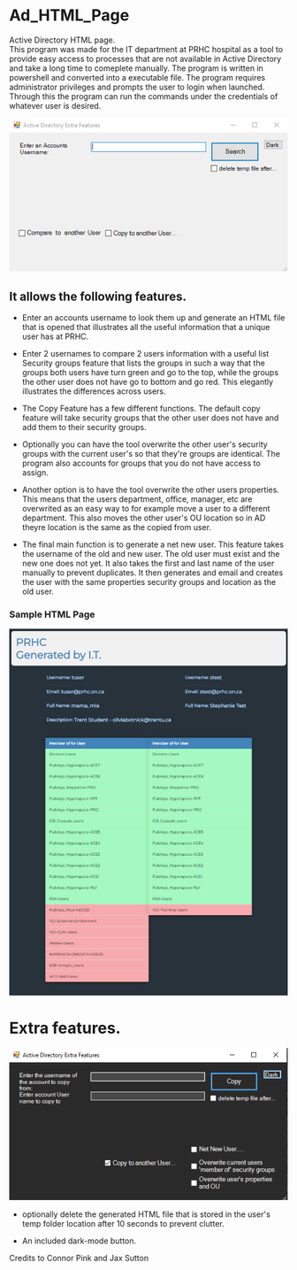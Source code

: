 # Ad_HTML_Page

Active Directory HTML page.  
This program was made for the IT department at PRHC hospital as a tool to provide easy access to processes that are not available in Active Directory and take a long time to comeplete manually.
The program is written in powershell and converted into a executable file. The program requires administrator privileges and prompts the user to login when launched. Through this the program can run the commands under the credentials of whatever user is desired.

![Screenshot](screenshot.jpg)

## It allows the following features.

- Enter an accounts username to look them up and generate an HTML file that is opened that illustrates all the useful information that a unique user has at PRHC.

- Enter 2 usernames to compare 2 users information with a useful list Security groups feature that lists the groups in such a way that the groups both users have turn green and go to the top, while the groups the other user does not have go to bottom and go red. This elegantly illustrates the differences across users.

- The Copy Feature has a few different functions. The default copy feature will take security groups that the other user does not have and add them to their security groups.

- Optionally you can have the tool overwrite the other user's security groups with the current user's so that they're groups are identical. The program also accounts for groups that you do not have access to assign.

- Another option is to have the tool overwrite the other users properties. This means that the users department, office, manager, etc are overwrited as an easy way to for example move a user to a different department. This also moves the other user's OU location so in AD theyre location is the same as the copied from user.

- The final main function is to generate a net new user. This feature takes the username of the old and new user. The old user must exist and the new one does not yet. It also takes the first and last name of the user manually to prevent duplicates. It then generates and email and creates the user with the same properties security groups and location as the old user.

### Sample HTML Page

![Screenshot](screenshot3.jpg)

# Extra features.

![Screenshot](screenshot2.jpg)

- optionally delete the generated HTML file that is stored in the user's temp folder location after 10 seconds to prevent clutter.

- An included dark-mode button.

Credits to Connor Pink and Jax Sutton
